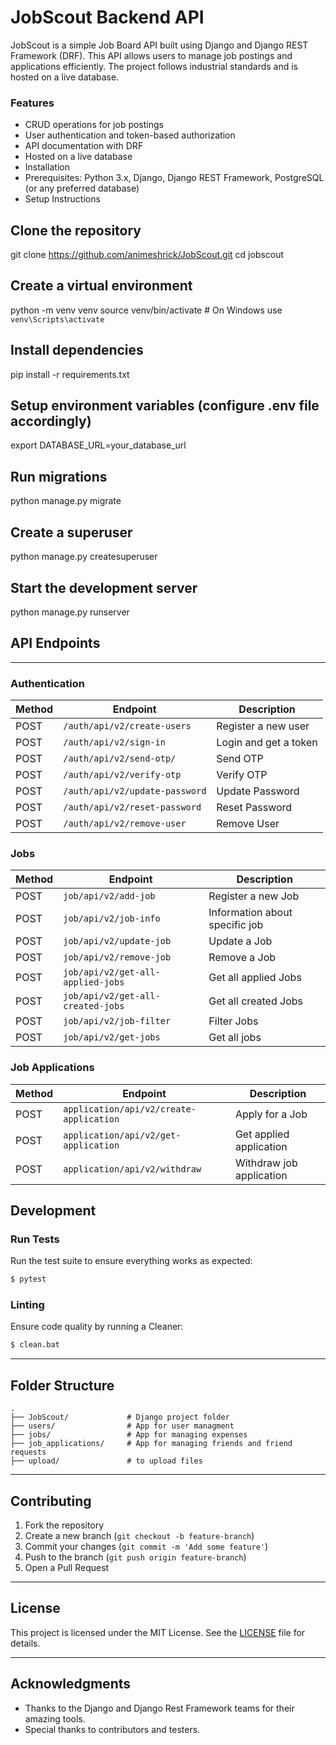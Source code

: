 # JobScout Backend API

JobScout is a simple Job Board API built using Django and Django REST Framework (DRF). This API allows users to manage job postings and applications efficiently. The project follows industrial standards and is hosted on a live database.

### Features

- CRUD operations for job postings
- User authentication and token-based authorization
- API documentation with DRF
- Hosted on a live database
- Installation
- Prerequisites: Python 3.x, Django, Django REST Framework, PostgreSQL (or any preferred database)
- Setup Instructions

## Clone the repository
git clone https://github.com/animeshrick/JobScout.git
cd jobscout

## Create a virtual environment
python -m venv venv
source venv/bin/activate  # On Windows use `venv\Scripts\activate`

## Install dependencies
pip install -r requirements.txt

## Setup environment variables (configure .env file accordingly)
export DATABASE_URL=your_database_url

## Run migrations
python manage.py migrate

## Create a superuser
python manage.py createsuperuser

## Start the development server
python manage.py runserver

## API Endpoints

---

### Authentication

| Method | Endpoint                       | Description           |
|--------|--------------------------------|-----------------------|
| POST   | `/auth/api/v2/create-users`    | Register a new user   |
| POST   | `/auth/api/v2/sign-in`         | Login and get a token |
| POST   | `/auth/api/v2/send-otp/`       | Send OTP              |
| POST   | `/auth/api/v2/verify-otp`      | Verify OTP            |
| POST   | `/auth/api/v2/update-password` | Update Password       |
| POST   | `/auth/api/v2/reset-password`  | Reset Password        |
| POST   | `/auth/api/v2/remove-user`     | Remove User           |

### Jobs

| Method | Endpoint                            | Description                    |
|--------|-------------------------------------|--------------------------------|
| POST   | `job/api/v2/add-job`                | Register a new Job             |
| POST   | `job/api/v2/job-info`               | Information about specific job |
| POST   | `job/api/v2/update-job`             | Update a Job                   |
| POST   | `job/api/v2/remove-job`             | Remove a Job                   |
| POST   | `job/api/v2/get-all-applied-jobs`   | Get all applied Jobs           |
| POST   | `job/api/v2/get-all-created-jobs`   | Get all created Jobs           |
| POST   | `job/api/v2/job-filter`             | Filter Jobs                    |
| POST   | `job/api/v2/get-jobs`               | Get all jobs                   |

### Job Applications

| Method | Endpoint                                          | Description              |
|--------|---------------------------------------------------|--------------------------|
| POST   | `application/api/v2/create-application`           | Apply for a Job          |
| POST   | `application/api/v2/get-application`              | Get applied application  |
| POST   | `application/api/v2/withdraw`                     | Withdraw job application |


## Development

### Run Tests

Run the test suite to ensure everything works as expected:

```bash
$ pytest
```

### Linting

Ensure code quality by running a Cleaner:

```bash
$ clean.bat
```

---


## Folder Structure

```
.
├── JobScout/             # Django project folder
├── users/                # App for user managment
├── jobs/                 # App for managing expenses
├── job_applications/     # App for managing friends and friend requests
├── upload/               # to upload files
```

---

## Contributing

1. Fork the repository
2. Create a new branch (`git checkout -b feature-branch`)
3. Commit your changes (`git commit -m 'Add some feature'`)
4. Push to the branch (`git push origin feature-branch`)
5. Open a Pull Request

---
## License

This project is licensed under the MIT License. See the [LICENSE](LICENSE) file for details.

---

## Acknowledgments

- Thanks to the Django and Django Rest Framework teams for their amazing tools.
- Special thanks to contributors and testers.


